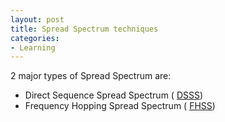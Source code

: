 ```yaml
---
layout: post
title: Spread Spectrum techniques
categories:
- Learning
---
```



2 major types of Spread Spectrum are:

- Direct Sequence Spread Spectrum ( [DSSS](http://en.wikipedia.org/wiki/Direct-sequence_spread_spectrum))
- Frequency Hopping Spread Spectrum ( [FHSS](http://en.wikipedia.org/wiki/Frequency-hopping_spread_spectrum))
